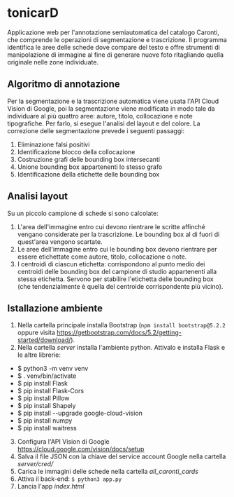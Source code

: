 # tonicarD
Applicazione web per l'annotazione semiautomatica del catalogo Caronti, che comprende le operazioni di segmentazione e trascrizione. Il programma identifica le aree delle schede dove compare del testo e offre strumenti di manipolazione di immagine al fine di generare nuove foto ritagliando quella originale nelle zone individuate.
## Algoritmo di annotazione
Per la segmentazione e la trascrizione automatica viene usata l'API Cloud Vision di Google, poi la segmentazione viene modificata in modo tale da individuare al più quattro aree: autore, titolo, collocazione e note tipografiche. Per farlo, si esegue l'analisi del layout e del colore.
La correzione delle segmentazione prevede i seguenti passaggi:
1. Eliminazione falsi positivi
2. Identificazione blocco della collocazione
3. Costruzione grafi delle bounding box intersecanti
4. Unione bounding box appartenenti lo stesso grafo
5. Identificazione della etichette delle bounding box
## Analisi layout
Su un piccolo campione di schede si sono calcolate:
1. L'area dell'immagine entro cui devono rientrare le scritte affinché vengano considerate per la trascrizione. Le bounding box al di fuori di quest'area vengono scartate.
2. Le aree dell'immagine entro cui le bounding box devono rientrare per essere etichettate come autore, titolo, collocazione o note.
3. I centroidi di ciascun etichetta: corrispondono al punto medio dei centroidi delle bounding box del campione di studio appartenenti alla stessa etichetta. Servono per stabilire l'etichetta delle bounding box (che tendenzialmente è quella del centroide corrispondente più vicino).
## Istallazione ambiente
1. Nella cartella principale installa Bootstrap (`npm install bootstrap@5.2.2` oppure visita https://getbootstrap.com/docs/5.2/getting-started/download/).
2. Nella cartella _server_ installa l'ambiente python. Attivalo e installa Flask e le altre librerie:
  - $ python3 -m venv venv
  - $ . venv/bin/activate
  - $ pip install Flask
  - $ pip install Flask-Cors
  - $ pip install Pillow
  - $ pip install Shapely
  - $ pip install --upgrade google-cloud-vision
  - $ pip install numpy
  - $ pip install waitress
3. Configura l'API Vision di Google https://cloud.google.com/vision/docs/setup
4. Salva il file JSON con la chiave del service account Google nella cartella *server/cred/*
5. Carica le immagini delle schede nella cartella *all_caronti_cards*
6. Attiva il back-end: `$ python3 app.py`
7. Lancia l'app *index.html*
